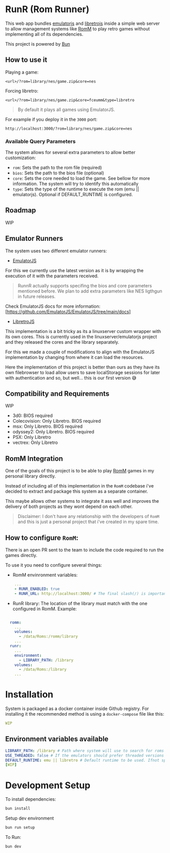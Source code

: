 # RunR (Rom Runner)

This web app bundles [emulatorjs](https://github.com/EmulatorJS/EmulatorJS) and [libretrojs](https://github.com/linuxserver/libretrojs) inside a simple web server to allow management systems like [RomM](https://github.com/zurdi15/romm) to play retro games without implementing all of its dependencies.

This project is powered by [Bun](https://bun.sh/)

## How to use it

Playing a game:

``` 
<url>/?rom=library/nes/game.zip&core=nes
```

Forcing libretro:
 
```
<url>/?rom=library/nes/game.zip&core=fceumm&type=libretro
```
> By default it plays all games using EmulatorJS.


For example if you deploy it in the `3000` port: 
``` 
http://localhost:3000/?rom=library/nes/game.zip&core=nes
```

### Available Query Parameters

The system allows for several extra parameters to allow better customization:

- `rom`: Sets the path to the rom file (required)
- `bios`: Sets the path to the bios file (optional)
- `core`: Sets the core needed to load the game. See bellow for more information. The system will try to identify this automatically
- `type`: Sets the type of the runtime to execute the rom (emu || emulatorjs). Optional if DEFAULT_RUNTIME is configured.


## Roadmap

WIP

## Emulator Runners

The system uses two different emulator runners:

- [EmulatorJS](https://github.com/EmulatorJS/EmulatorJS)

For this we currently use the latest version as it is by wrapping the execution of it with the parameters received.

> RunnR actually supports specifing the bios and core parameters mentioned before. We plan to add extra parameters like NES ligthgun in future releases.


Check EmulatorJS docs for more information: [https://github.com/EmulatorJS/EmulatorJS/tree/main/docs]


- [LibretroJS](https://github.com/linuxserver/libretrojs)

This implementation is a bit tricky as its a linuxserver custom wrapper with its own cores. This is currently used in the linuxserver/emulatorjs project and they released the cores and the library separately.

For this we made a couple of modifications to align with the EmulatorJS implementation by changing from where it can load the resources.

Here the implementation of this project is better than ours as they have its own filebrowser to load allow users to save localStorage sessions for later with authentication and so, but well... this is our first version 😅

## Compatibility and Requirements

WIP

- 3d0: BIOS required
- Colecovision: Only Libretro. BIOS required
- msx: Only Libretro. BIOS required
- odyssey2: Only Libretro. BIOS required
- PSX: Only Libretro
- vectrex: Only Libretro

## RomM Integration

One of the goals of this project is to be able to play [RomM](https://github.com/zurdi15/romm) games in my personal library directly. 

Instead of including all of this implementation in the `RomM` codebase i've decided to extract and package this system as a separate container.

This maybe allows other systems to integrate it ass well and improves the delivery of both projects as they wont depend on each other.

> Disclaimer: I don't have any relationship with the developers of `RomM` and this is just a personal project that i've created in my spare time.

## How to configure `RomM`:

There is an open PR sent to the team to include the code required to run the games directly.

To use it you need to configure several things:

- RomM envinronment variables:
``` yaml
    ...
    - RUNR_ENABLED: true
    - RUNR_URL: http://localhost:3000/ # The final slash(/) is important
```

- RunR library: The location of the library must match with the one configured in RomM. Example:
``` yaml

  romm:
    ...
    volumes:
      - /data/Roms:/romm/library
    ...
  runr:
    ...
    environment: 
      - LIBRARY_PATH: /library
    volumes:
      - /data/Roms:/library
    ...

```

# Installation

System is packaged as a docker container inside Github registry. For installing it the recommended method is using a `docker-compose` file like this:

```yaml
WIP
```

## Environment variables available

``` yaml
LIBRARY_PATH: /library # Path where system will use to search for roms
USE_THREADED: false # If the emulators should prefer threaded versions of the cores. This will improve systems like the NDS but requires to be deployed using https
DEFAULT_RUNTIME: emu || libretro # Default runtime to be used. Ifnot specified the redirection should have a type parameter.
[WIP]
```

# Development Setup

To install dependencies:

```bash
bun install
```

Setup dev environment

```bash
bun run setup
```

To Run:

``` bash
bun dev
```

